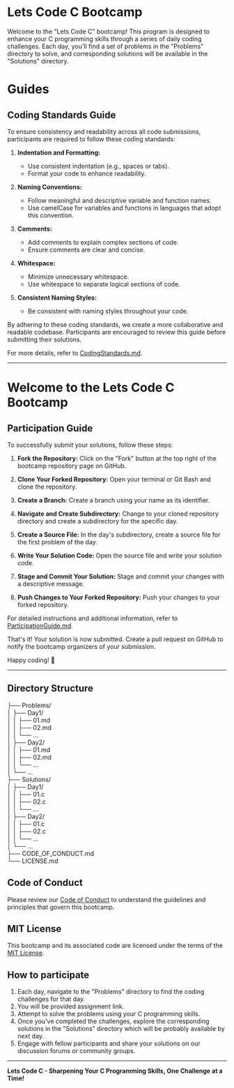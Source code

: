 # Lets Code C Bootcamp

Welcome to the "Lets Code C" bootcamp! This program is designed to enhance your C programming skills through a series of daily coding challenges. Each day, you'll find a set of problems in the "Problems" directory to solve, and corresponding solutions will be available in the "Solutions" directory.

# Guides

## Coding Standards Guide

To ensure consistency and readability across all code submissions, participants are required to follow these coding standards:

1. **Indentation and Formatting:**
   - Use consistent indentation (e.g., spaces or tabs).
   - Format your code to enhance readability.

2. **Naming Conventions:**
   - Follow meaningful and descriptive variable and function names.
   - Use camelCase for variables and functions in languages that adopt this convention.

3. **Comments:**
   - Add comments to explain complex sections of code.
   - Ensure comments are clear and concise.

4. **Whitespace:**
   - Minimize unnecessary whitespace.
   - Use whitespace to separate logical sections of code.

5. **Consistent Naming Styles:**
   - Be consistent with naming styles throughout your code.

By adhering to these coding standards, we create a more collaborative and readable codebase. Participants are encouraged to review this guide before submitting their solutions.

For more details, refer to [CodingStandards.md](Guide/CodingStandards.md).

---

# Welcome to the Lets Code C Bootcamp

## Participation Guide

To successfully submit your solutions, follow these steps:

1. **Fork the Repository:** Click on the "Fork" button at the top right of the bootcamp repository page on GitHub.

2. **Clone Your Forked Repository:** Open your terminal or Git Bash and clone the repository.

3. **Create a Branch:** Create a branch using your name as its identifier.

4. **Navigate and Create Subdirectory:** Change to your cloned repository directory and create a subdirectory for the specific day.

5. **Create a Source File:** In the day's subdirectory, create a source file for the first problem of the day.

6. **Write Your Solution Code:** Open the source file and write your solution code.

7. **Stage and Commit Your Solution:** Stage and commit your changes with a descriptive message.

8. **Push Changes to Your Forked Repository:** Push your changes to your forked repository.

For detailed instructions and additional information, refer to [ParticipationGuide.md](Guide/ParticipationGuide.md).

That's it! Your solution is now submitted. Create a pull request on GitHub to notify the bootcamp organizers of your submission.

Happy coding! 🚀

---

## Directory Structure

├── Problems/ </br>
│   ├── Day1/ </br>
│   │   ├── 01.md </br>
│   │   ├── 02.md </br>
│   │   └── ... </br> 
│   ├── Day2/ </br> 
│   │   ├── 01.md </br> 
│   │   ├── 02.md </br> 
│   │   └── ... </br> 
│   └── ... </br> 
├── Solutions/ </br> 
│   ├── Day1/ </br> 
│   │   ├── 01.c </br> 
│   │   ├── 02.c </br> 
│   │   └── ... </br> 
│   ├── Day2/ </br> 
│   │   ├── 01.c </br> 
│   │   ├── 02.c </br> 
│   │   └── ... </br> 
│   └── ... </br> 
├── CODE_OF_CONDUCT.md </br> 
└── LICENSE.md </br> 


## Code of Conduct

Please review our [Code of Conduct](CODE_OF_CONDUCT.md) to understand the guidelines and principles that govern this bootcamp.

## MIT License

This bootcamp and its associated code are licensed under the terms of the [MIT License](LICENSE).

## How to participate

1. Each day, navigate to the "Problems" directory to find the coding challenges for that day.
2. You will be provided assignment link. 
3. Attempt to solve the problems using your C programming skills.
4. Once you've completed the challenges, explore the corresponding solutions in the "Solutions" directory which will be probably available by next day.
5. Engage with fellow participants and share your solutions on our discussion forums or community groups.


---

**Lets Code C - Sharpening Your C Programming Skills, One Challenge at a Time!**
